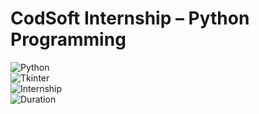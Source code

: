 # CodSoft Internship – Python Programming  

![Python](https://img.shields.io/badge/Python-3.x-blue?logo=python)  
![Tkinter](https://img.shields.io/badge/GUI-Tkinter-orange)  
![Internship](https://img.shields.io/badge/Internship-CodSoft-green)  
![Duration](https://img.shields.io/badge/Duration-4%20Weeks-yellow)
